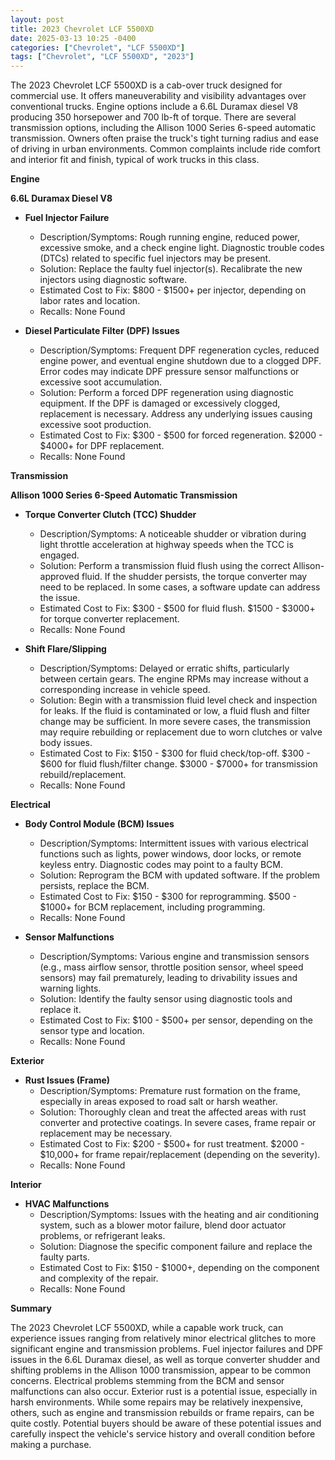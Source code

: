 ```yaml
---
layout: post
title: 2023 Chevrolet LCF 5500XD
date: 2025-03-13 10:25 -0400
categories: ["Chevrolet", "LCF 5500XD"]
tags: ["Chevrolet", "LCF 5500XD", "2023"]
---
```

The 2023 Chevrolet LCF 5500XD is a cab-over truck designed for commercial use. It offers maneuverability and visibility advantages over conventional trucks. Engine options include a 6.6L Duramax diesel V8 producing 350 horsepower and 700 lb-ft of torque. There are several transmission options, including the Allison 1000 Series 6-speed automatic transmission. Owners often praise the truck's tight turning radius and ease of driving in urban environments. Common complaints include ride comfort and interior fit and finish, typical of work trucks in this class.

**Engine**

**6.6L Duramax Diesel V8**

*   **Fuel Injector Failure**
    *   Description/Symptoms: Rough running engine, reduced power, excessive smoke, and a check engine light. Diagnostic trouble codes (DTCs) related to specific fuel injectors may be present.
    *   Solution: Replace the faulty fuel injector(s). Recalibrate the new injectors using diagnostic software.
    *   Estimated Cost to Fix: $800 - $1500+ per injector, depending on labor rates and location.
    * Recalls: None Found

*   **Diesel Particulate Filter (DPF) Issues**
    *   Description/Symptoms: Frequent DPF regeneration cycles, reduced engine power, and eventual engine shutdown due to a clogged DPF. Error codes may indicate DPF pressure sensor malfunctions or excessive soot accumulation.
    *   Solution: Perform a forced DPF regeneration using diagnostic equipment. If the DPF is damaged or excessively clogged, replacement is necessary. Address any underlying issues causing excessive soot production.
    *   Estimated Cost to Fix: $300 - $500 for forced regeneration. $2000 - $4000+ for DPF replacement.
    *   Recalls: None Found

**Transmission**

**Allison 1000 Series 6-Speed Automatic Transmission**

*   **Torque Converter Clutch (TCC) Shudder**
    *   Description/Symptoms: A noticeable shudder or vibration during light throttle acceleration at highway speeds when the TCC is engaged.
    *   Solution: Perform a transmission fluid flush using the correct Allison-approved fluid. If the shudder persists, the torque converter may need to be replaced. In some cases, a software update can address the issue.
    *   Estimated Cost to Fix: $300 - $500 for fluid flush. $1500 - $3000+ for torque converter replacement.
    *   Recalls: None Found

*   **Shift Flare/Slipping**
    *   Description/Symptoms: Delayed or erratic shifts, particularly between certain gears. The engine RPMs may increase without a corresponding increase in vehicle speed.
    *   Solution: Begin with a transmission fluid level check and inspection for leaks. If the fluid is contaminated or low, a fluid flush and filter change may be sufficient. In more severe cases, the transmission may require rebuilding or replacement due to worn clutches or valve body issues.
    *   Estimated Cost to Fix: $150 - $300 for fluid check/top-off. $300 - $600 for fluid flush/filter change. $3000 - $7000+ for transmission rebuild/replacement.
    *   Recalls: None Found

**Electrical**

*   **Body Control Module (BCM) Issues**
    *   Description/Symptoms: Intermittent issues with various electrical functions such as lights, power windows, door locks, or remote keyless entry. Diagnostic codes may point to a faulty BCM.
    *   Solution: Reprogram the BCM with updated software. If the problem persists, replace the BCM.
    *   Estimated Cost to Fix: $150 - $300 for reprogramming. $500 - $1000+ for BCM replacement, including programming.
    *   Recalls: None Found

*   **Sensor Malfunctions**
    *   Description/Symptoms: Various engine and transmission sensors (e.g., mass airflow sensor, throttle position sensor, wheel speed sensors) may fail prematurely, leading to drivability issues and warning lights.
    *   Solution: Identify the faulty sensor using diagnostic tools and replace it.
    *   Estimated Cost to Fix: $100 - $500+ per sensor, depending on the sensor type and location.
    *   Recalls: None Found

**Exterior**

*   **Rust Issues (Frame)**
    *   Description/Symptoms: Premature rust formation on the frame, especially in areas exposed to road salt or harsh weather.
    *   Solution: Thoroughly clean and treat the affected areas with rust converter and protective coatings. In severe cases, frame repair or replacement may be necessary.
    *   Estimated Cost to Fix: $200 - $500+ for rust treatment. $2000 - $10,000+ for frame repair/replacement (depending on the severity).
    *   Recalls: None Found

**Interior**

*   **HVAC Malfunctions**
    *   Description/Symptoms: Issues with the heating and air conditioning system, such as a blower motor failure, blend door actuator problems, or refrigerant leaks.
    *   Solution: Diagnose the specific component failure and replace the faulty parts.
    *   Estimated Cost to Fix: $150 - $1000+, depending on the component and complexity of the repair.
    *   Recalls: None Found

**Summary**

The 2023 Chevrolet LCF 5500XD, while a capable work truck, can experience issues ranging from relatively minor electrical glitches to more significant engine and transmission problems. Fuel injector failures and DPF issues in the 6.6L Duramax diesel, as well as torque converter shudder and shifting problems in the Allison 1000 transmission, appear to be common concerns. Electrical problems stemming from the BCM and sensor malfunctions can also occur. Exterior rust is a potential issue, especially in harsh environments. While some repairs may be relatively inexpensive, others, such as engine and transmission rebuilds or frame repairs, can be quite costly. Potential buyers should be aware of these potential issues and carefully inspect the vehicle's service history and overall condition before making a purchase.

